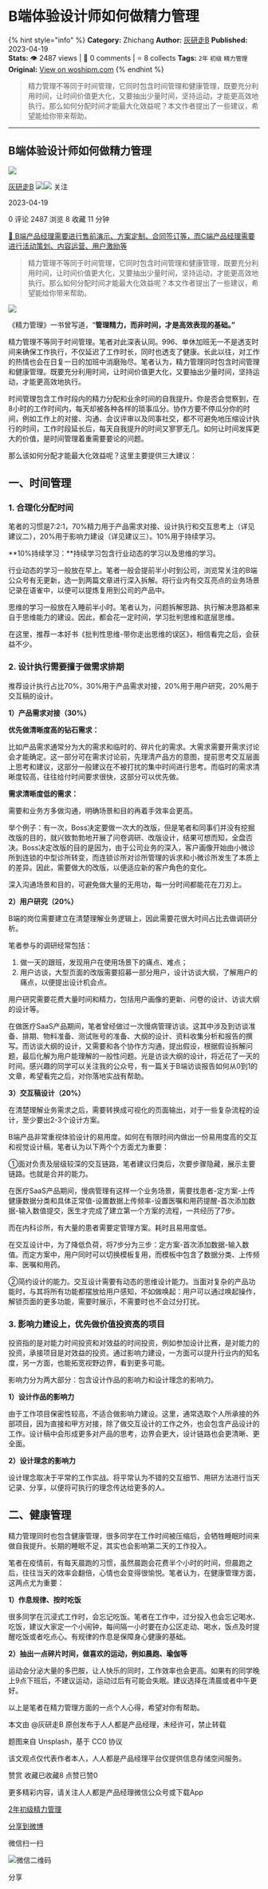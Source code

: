 # B端体验设计师如何做精力管理
{% hint style="info" %}
**Category:** Zhichang
**Author:** [灰研走B](https://www.woshipm.com/u/1505024)
**Published:** 2023-04-19  
**Stats:** 👁️ 2487 views | 💬 0 comments | ⭐ 8 collects
**Tags:** `2年` `初级` `精力管理`
**Original:** [View on woshipm.com](https://www.woshipm.com/zhichang/5805522.html)
{% endhint %}
> 精力管理不等同于时间管理，它同时包含时间管理和健康管理，既要充分利用时间，让时间价值更大化，又要抽出少量时间，坚持运动，才能更高效地执行。那么如何分配时间才能最大化效益呢？本文作者提出了一些建议，希望能给你带来帮助。

---

## B端体验设计师如何做精力管理

[![](https://static.woshipm.com/view/woshipm_api_def_20230314181742_3879.jpeg?imageView2/1/w/72/h/72/q/100)](https://www.woshipm.com/u/1505024)

[灰研走B](https://www.woshipm.com/u/1505024) ![](https://static.woshipm.com/tag/1121_1@2x.png)![](https://static.woshipm.com/tag/2105_1@2x.png) 关注

2023-04-19

0 评论 2487 浏览 8 收藏 11 分钟

[🔗 B端产品经理需要进行售前演示、方案定制、合同签订等，而C端产品经理需要进行活动策划、内容运营、用户激励等](https://ke.qidianla.com/courses/bcpm)

> 精力管理不等同于时间管理，它同时包含时间管理和健康管理，既要充分利用时间，让时间价值更大化，又要抽出少量时间，坚持运动，才能更高效地执行。那么如何分配时间才能最大化效益呢？本文作者提出了一些建议，希望能给你带来帮助。

![](https://image.woshipm.com/2023/04/13/85970002-d9ea-11ed-889f-00163e0b5ff3.jpg)

《精力管理》一书曾写道，“**管理精力，而非时间，才是高效表现的基础。”**

精力管理不等同于时间管理。笔者对此深表认同。996、单休加班无一不是透支时间来确保工作执行，不仅延迟了工作时长，同时也透支了健康。长此以往，对工作的热情也会在日复一日的加班中消磨殆尽。笔者认为，精力管理同时包含时间管理和健康管理。既要充分利用时间，让时间价值更大化，又要抽出少量时间，坚持运动，才能更高效地执行。

时间管理包含工作时段内的精力分配和业余时间的自我提升。你是否会觉察到，在8小时的工作时间内，每天却被各种各样的琐事瓜分。协作方要不停瓜分你的时间，例如工作上的对接、沟通、会议评审以及同事社交，都不可避免地压缩设计执行的时间，工作时段延长后，每天自我提升的时间又寥寥无几。如何让时间发挥更大的价值，是时间管理着重需要要论的问题。

那么该如何分配才能最大化效益呢？这里主要提供三大建议：

## 一、时间管理

### 1\. 合理化分配时间

笔者的习惯是7:2:1，70%精力用于产品需求对接、设计执行和交互思考上（详见建议二），20%用于影响力建设（详见建议三）。10%用于持续学习。

**10%持续学习：**持续学习包含行业动态的学习以及思维的学习。

行业动态的学习一般放在早上。笔者一般会提前半小时到公司，浏览常关注的B端公众号有无更新，选一到两篇文章进行深入拆解。将行业内有交互亮点的业务场景记录在语雀中，以便可以提炼复用到公司的产品中。

思维的学习一般放在入睡前半小时。笔者认为，问题拆解思路、执行解决思路都来自于思维能力的建设。因此，都会花一定时间，学习批判思维和底层思维。

在这里，推荐一本好书《批判性思维-带你走出思维的误区》，相信看完之后，会获益不少。

### 2\. 设计执行需要擅于做需求排期

推荐设计执行占比70%，30%用于产品需求对接，20%用于用户研究，20%用于交互稿的设计。

**1）产品需求对接（30%）**

**优先做清晰度高的钻石需求：**

比如产品需求通常分为大的需求和临时的、碎片化的需求。大需求需要开需求讨论会才能确定。这一部分可在需求讨论前，先理清产品方的意图，提前思考交互层面上思考和建议，这部分一般建议在不被打扰的集中时间进行思考。而临时的需求清晰度较高，往往给付时间要求很快，这部分可以优先做。

**需求清晰度低的需求：**

需要和业务方多做沟通，明确场景和目的再着手效率会更高。

举个例子：有一次，Boss决定要做一次大的改版，但是笔者和同事们并没有挖掘改版的目的，就兴致勃勃地开展了问卷调研、改版设计，结果可想而知，全盘否决。Boss决定改版的目的是因为，由于公司业务的深入，客户画像开始由小微诊所到连锁的中型诊所转变，而连锁诊所对诊所管理的诉求和小微诊所发生了本质上的差异。因此，需要做大的改版，以便适应新的客户角色的变化。

深入沟通场景和目的，可避免做大量的无用功，每一分时间都能花在刀刃上。

**2）用户研究（20%）**

B端的岗位需要建立在清楚理解业务逻辑上，因此需要花很大时间占比去做调研分析。

笔者参与的调研经常包括：

1.  做一天的跟班，发现用户在使用场景下的痛点、难点；
2.  用户访谈，大型页面的改版需要招募一部分用户，设计访谈大纲，了解用户的痛点，以便提出设计机会点。

用户研究需要花费大量时间和精力，包括用户画像的更新、问卷的设计、访谈大纲的设计等。

在做医疗SaaS产品期间，笔者曾经做过一次慢病管理访谈。这其中涉及到访谈准备、排期、物料准备、测试账号的准备、大纲的设计、资料收集分析和报告的撰写。而访谈大纲的设计，又需要和各个协作方沟通，提出假设，根据假设拆解问题，最后化解为用户能理解的一般性问题。光是访谈大纲的设计，将近花了一天的时间。感兴趣的同学可以关注我的公众号，有一篇关于B端访谈报告如何从0到1的文章，希望看完之后，对你落地实战有帮助。

**3）交互稿设计（20%）**

在清楚理解业务需求之后，需要转换成可视化的页面输出，对于一些复杂流程的设计，至少要出2-3个设计方案。

B端产品非常重视体验设计的易用度。如何在有限时间内做出一份易用度高的交互和视觉设计稿，笔者认为以下两个个方面尤为重要：

①面对负责及层级较深的交互链路，笔者建议归类后，次要步骤隐藏，展示主要链路。也就是合并的能力。

在医疗SaaS产品期间，慢病管理有这样一个业务场景，需要找患者-定方案-上传健康数据分类和具体正常值-设置数据上传频率-设置医嘱和用药提醒-首次添加数据-输入数值提交，医生才完成了建立第一个方案的流程，一共经历了7步。

而在内科诊所，有大量的患者需要定管理方案。耗时且易用度低。

在交互设计中，为了降低负荷，将7步分为三步：定方案-首次添加数据-输入数值。而定方案中，用户同时可以切换模板复用，而模板中包含了数据分类、上传频率、医嘱和用药。

②简约设计的能力。交互设计需要有动态的思维设计能力。当面对复杂的产品功能时，与其将所有功能都摆放给用户感知，不如做唤起：用户可以通过唤起操作，解锁页面的更多功能，需要时展示，不需要时也不会过分打扰。

### 3\. 影响力建设上，优先做价值投资高的项目

投资指的是对能力时间投资和对效益的时间投资，例如参加设计比赛，是对能力的投资，承接项目是对效益的投资。通过影响力建设，一方面可以提升行业内的知名度，另一方面，也能拓宽视野边界，看到更多可能。

影响力分为两大部分：包含设计作品的影响力和设计理念的影响力。

**1）设计作品的影响力**

由于工作项目保密性较高，不适合做影响力建设。这里，通常选取个人所承接的外部项目，因为直接和甲方对接，除了做交互设计的工作之外，也会包含产品设计的工作。设计稿中会形成更多对产品的思考，边界会更大，设计链路也会更清晰、更全面。

**2）设计理念的影响力**

设计理念取决于平常的工作实战。将平常认为不错的交互细节、用研方法进行当天记录、分享，以便将可执行的理念传达给更多的人。

## 二、健康管理

精力管理同时也包含健康管理，很多同学在工作时间被压缩后，会牺牲睡眠时间来做自我提升。长期的睡眠不足，其实也会影响第二天的工作投入。

笔者在疫情前，有每天晨跑的习惯，虽然晨跑会花费半个小时的时间，但晨跑之后，往往当天的效率会翻倍，心情也会变得很愉悦。笔者认为，在健康管理方面，这两点尤为重要：

**1）作息规律、按时吃饭**

很多同学在沉浸式工作时，会忘记吃饭。笔者在工作中，过分投入也会忘记喝水、吃饭，建议大家定一个小闹钟，每间隔一小时要在办公区走动、喝水，饭点及时提醒吃饭或者吃点心。有规律的作息是保障身心健康的基础。

**2）抽出一点碎片时间，做喜欢的运动，例如晨跑、瑜伽等**

运动会分泌大量的多巴胺，让人快乐的同时，工作效率也会更高。如果有的同学晚上9点下班后，不建议运动，运动过后有可能会失眠。建议选择在清晨或者中午更好。

以上是笔者在精力管理方面的一点个人心得，希望对你有帮助。

本文由 @灰研走B 原创发布于人人都是产品经理，未经许可，禁止转载

题图来自 Unsplash，基于 CC0 协议

该文观点仅代表作者本人，人人都是产品经理平台仅提供信息存储空间服务。

赞赏 收藏已收藏8 点赞已赞0

更多精彩内容，请关注人人都是产品经理微信公众号或下载App

[2年](https://www.woshipm.com/tag/2%e5%b9%b4)[初级](https://www.woshipm.com/tag/%e5%88%9d%e7%ba%a7)[精力管理](https://www.woshipm.com/tag/%e7%b2%be%e5%8a%9b%e7%ae%a1%e7%90%86)

[分享到微博](https://service.weibo.com/share/share.php?appkey=2775287854&title=B端体验设计师如何做精力管理&url=https://www.woshipm.com/zhichang/5805522.html&pic=https://image.woshipm.com/2023/04/13/85970002-d9ea-11ed-889f-00163e0b5ff3.jpg)

微信扫一扫

![微信二维码](https://api.pwmqr.com/qrcode/create/?url=https://www.woshipm.com/zhichang/5805522.html)

分享